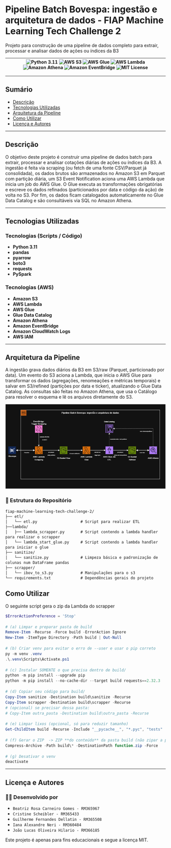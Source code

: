 # Pipeline Batch Bovespa: ingestão e arquitetura de dados  - FIAP Machine Learning Tech Challenge 2

Projeto para construção de uma pipeline de dados completo para extrair, processar e analisar dados de ações ou 
índices da B3

| ![Python 3.11](https://img.shields.io/badge/python-3.11-blue.svg) ![AWS S3](https://img.shields.io/badge/AWS%20S3-Data%20Lake-569A31?logo=amazons3&logoColor=white) ![AWS Glue](https://img.shields.io/badge/AWS%20Glue-ETL-6B47B2?logo=amazon-aws&logoColor=white) ![AWS Lambda](https://img.shields.io/badge/AWS%20Lambda-Scrapping/Trigger-FF9900?logo=awslambda&logoColor=white) ![Amazon Athena](https://img.shields.io/badge/Amazon%20Athena-SQL-1F73B7?logo=amazon-aws&logoColor=white) ![Amazon EventBridge](https://img.shields.io/badge/Amazon%20EventBridge-Schedule-FF4F8B?logo=amazon-aws&logoColor=white) ![MIT License](https://img.shields.io/badge/license-MIT-yellow.svg) |
|:-------------------------------------------------------------------------------------------------------------------------------------------------------------------------------------------------------------------------------------------------------------------------------------------------------------------------------------------------------------------------------------------------------------------------------------------------------------------------------------------------------------------------------------------------------------------------------------------------------------------------------------------------------------------------------------------:|

-----------------------------------

## Sumário

- [Descrição](#descrição)
- [Tecnologias Utilizadas](#tecnologias-utilizadas)
- [Arquitetura da Pipeline](#arquitetura-da-pipeline)
- [Como Utilizar](#como-utilizar)
- [Licença e Autores](#licença-e-autores)

-----------------------------------

## Descrição

O objetivo deste projeto é construir uma pipeline de dados batch para extrair, processar e analisar cotações diárias de ações ou índices da B3.
A ingestão é feita via scraping (ou fetch de uma fonte CSV/Parquet já consolidada), 
os dados brutos são armazenados no Amazon S3 em Parquet com partição diária, 
um S3 Event Notification aciona uma AWS Lambda que inicia um job do AWS Glue. 
O Glue executa as transformações obrigatórias e escreve os dados refinados (particionados por data e código da ação) de volta no S3. 
Por fim, os dados ficam catalogados automaticamente no Glue Data Catalog e são consultáveis via SQL no Amazon Athena.

-----------------------------------

## Tecnologias Utilizadas

### Tecnologias (Scripts / Código)

- **Python 3.11**
- **pandas**
- **pyarrow**
- **boto3**
- **requests**
- **PySpark**

### Tecnologias (AWS)

- **Amazon S3**
- **AWS Lambda**
- **AWS Glue**
- **Glue Data Catalog**
- **Amazon Athena**
- **Amazon EventBridge**
- **Amazon CloudWatch Logs**
- **AWS IAM**

-----------------------------------

## Arquitetura da Pipeline

A ingestão grava dados diários da B3 em S3/raw (Parquet, particionado por data). 
Um evento do S3 aciona a Lambda, que inicia o AWS Glue para 
transformar os dados (agregações, renomeações e métricas temporais) e 
salvar em S3/refined (partições por data e ticker), atualizando o Glue Data Catalog. 
As consultas são feitas no Amazon Athena, 
que usa o Catálogo para resolver o esquema e lê os arquivos diretamente do S3.

![Logo do Projeto](img/arch_pipeline_tech_challenge_2.png)

### 📂 Estrutura do Repositório

```
fiap-machine-learning-tech-challenge-2/
├── etl/                         
│   └── etl.py                   # Script para realizar ETL
├──lambda/
│   ├── lambda_scrapper.py       # Script contendo a lambda handler para realizar o scrapper
│   └── lambda_start_glue.py     # Script contendo a lambda handler para iniciar o glue
├── sanitize/                         
│   └── sanitize.py              # Limpeza básica e padronização de colunas num DataFrame pandas
├── scrapper/                         
│   └── ibov_to_s3.py            # Manipulações para o s3
└── requirements.txt             # Dependências gerais do projeto
```

## Como Utilizar

O seguinte script gera o zip da Lambda do scrapper

```powershell
$ErrorActionPreference = 'Stop'

# (a) Limpar e preparar pasta de build
Remove-Item -Recurse -Force build -ErrorAction Ignore
New-Item -ItemType Directory -Path build | Out-Null

# (b) Criar venv para evitar o erro de --user e usar o pip correto
py -m venv .venv
.\.venv\Scripts\Activate.ps1

# (c) Instalar SOMENTE o que precisa dentro de build/
python -m pip install --upgrade pip
python -m pip install --no-cache-dir --target build requests==2.32.3

# (d) Copiar seu código para build/
Copy-Item sanitize -Destination build\sanitize -Recurse
Copy-Item scrapper -Destination build\scrapper -Recurse
# (opcional) se precisar dessa pasta:
# Copy-Item outra_pasta -Destination build\outra_pasta -Recurse

# (e) Limpar lixos (opcional, só para reduzir tamanho)
Get-ChildItem build -Recurse -Include "__pycache__", "*.pyc", "tests" | Remove-Item -Recurse -Force

# (f) Gerar o ZIP  -> ZIP **do conteúdo** da pasta build (não zipar a pasta build em si!)
Compress-Archive -Path build\* -DestinationPath function.zip -Force

# (g) Desativar o venv
deactivate
```

-----------------------------------

## Licença e Autores

### 🧑‍💻 Desenvolvido por

- `Beatriz Rosa Carneiro Gomes - RM365967`
- `Cristine Scheibler - RM365433`
- `Guilherme Fernandes Dellatin - RM365508`
- `Iana Alexandre Neri - RM360484`
- `João Lucas Oliveira Hilario - RM366185`

Este projeto é apenas para fins educacionais e segue a licença MIT.